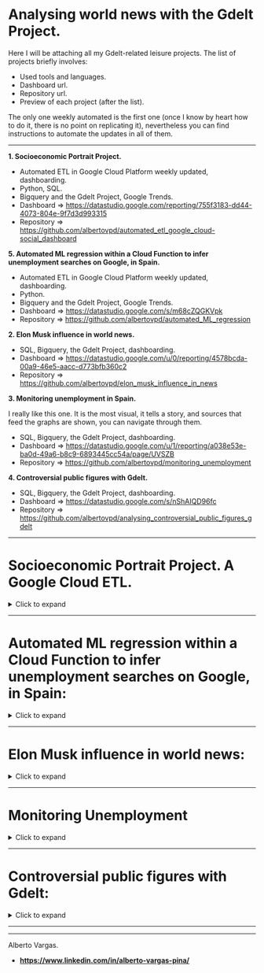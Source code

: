 # Analysing world news with the Gdelt Project. 

Here I will be attaching all my Gdelt-related leisure projects. The list of projects briefly involves:
- Used tools and languages.
- Dashboard url.
- Repository url.
- Preview of each project (after the list).

The only one weekly automated is the first one (once I know by heart how to do it, there is no point on replicating it), nevertheless you can find instructions to automate the updates in all of them.

----------------------------------------------

**1. Socioeconomic Portrait Project.** 

- Automated ETL in Google Cloud Platform weekly updated, dashboarding.
- Python, SQL.
- Bigquery and the Gdelt Project, Google Trends.
- Dashboard => https://datastudio.google.com/reporting/755f3183-dd44-4073-804e-9f7d3d993315
- Repository => https://github.com/albertovpd/automated_etl_google_cloud-social_dashboard

**5. Automated ML regression within a Cloud Function to infer unemployment searches on Google, in Spain.**

- Automated ETL in Google Cloud Platform weekly updated, dashboarding.
- Python.
- Bigquery and the Gdelt Project, Google Trends.
- Dashboard => https://datastudio.google.com/s/m68cZQGKVpk
- Repository => https://github.com/albertovpd/automated_ML_regression



**2. Elon Musk influence in world news.**

- SQL, Bigquery, the Gdelt Project, dashboarding.
- Dashboard => https://datastudio.google.com/u/0/reporting/4578bcda-00a9-46e5-aacc-d773bfb360c2
- Repository => https://github.com/albertovpd/elon_musk_influence_in_news


**3. Monitoring unemployment in Spain.**

I really like this one. It is the most visual, it tells a story, and sources that feed the graphs are shown, you can navigate through them.

- SQL, Bigquery, the Gdelt Project, dashboarding.
- Dashboard => https://datastudio.google.com/u/1/reporting/a038e53e-ba0d-49a6-b8c9-6893445cc54a/page/UVSZB
- Repository => https://github.com/albertovpd/monitoring_unemployment


**4. Controversial public figures with Gdelt.**

- SQL, Bigquery, the Gdelt Project, dashboarding.
- Dashboard => https://datastudio.google.com/s/nShAIQD96fc
- Repository => https://github.com/albertovpd/analysing_controversial_public_figures_gdelt






--------------------------

# Socioeconomic Portrait Project. A Google Cloud ETL.

<details>
  <summary>Click to expand</summary>

Is there a way of monitoring some aspects of the global crisis in Spain? I believe so, and this is the motivation to develop this automated **ETL** process in **Google Cloud** involving **Google Trends**, sentiment analysis and influence in news through **the Gdelt Project** and **Twitter**, from raw data acquisition to the final dashboard. Thanks to it, I have been fighting with credentials, permissions, storage locations, processing locations, 3rd party authentications, Cloud Functions, pipelines, trigger schedulers with different time format, Dataprep global updates, etc... And I learned a lot in the way, quaratine fun! :D

- Tools:
    - Cloud Function with Python script: Google Trends API
    - Weekly activated with Cloud Scheduler through Pub/Sub
    - Overwriting weekly a Cloud Storage file
    - Periodically appended to BigQuery with Dataprep
    - Modified with BigQuery and stored in different tables
    - Enriched with BigQuery through the Gdelt Project dataset
    - Visualized with Data Studio

- Dashboard => https://datastudio.google.com/reporting/755f3183-dd44-4073-804e-9f7d3d993315

- Repository => https://github.com/albertovpd/automated_etl_google_cloud-social_dashboard

It is worth mentioning the selector buttons are there just to have a clear picture of graphs. With them you can select the curves you want.
![alt](pics/socioeconomic_project.png)

</details>

---------------------------------


# Automated ML regression within a Cloud Function to infer unemployment searches on Google, in Spain:

<details>
  <summary>Click to expand</summary>

Taking advantage of this project ( https://github.com/albertovpd/automated_etl_google_cloud-social_dashboard ), i am using the gathered data to feed a ML model with which inferring unemployment searches on Google, in Spain.

+ Cloud Function A: Loads data from BigQuery tables to Cloud Storage, both in EEUU region. This tables contain requested and filtered info from the Gdelt Project, to analyse online news media in Spain (news section in the automated ETL link).

- Cloud Function B: 
  - Reads the data of Cloud Function A, and other data from a bucket in EU. This bucket contains requested info from Google Trends in Spain (Google searches section in the automated ETL link).
  - Merges datasets with different length and dates.
  - Processes them and creates a column and score for each keyword.
  - Normalises the final dataset.
  - Associate date with index, but dates are not in the game, so a time series problem was turned into a linear regression one. Check it out the full script explanation here.
  - Performs a Recursive Feature Elimination to select the best 20 features of 130 I have to play with.
  - Apply a linear regression to infer my keyword, in this case, unemployment. 
  - Loads the results in a Cloud Storage bucket.

+ Both Cloud Functions are triggered by Pub/Sub and Scheduler. Scripts can be found here.

+ Weekly loaded to BigQuery tables with Transfer. Some results appended to the existing tables and some overwritten. 

+ Plot the BigQuery tables.

Explanation available here => https://github.com/albertovpd/automated_ML_regression/blob/master/script_explained.ipynb

![alt](pics/pics/automated_ml_regression.gif)

</details>

-----------------------------------------

# Elon Musk influence in world news:

<details>
  <summary>Click to expand</summary>

What the world media say about Elon Musk or his companies? That is the sentiment associated to his related news? What were the most positive and negative articles ever written about him? Let's check it out.

It has been really interesting to discover that "cheap clickbait webpages" are the ones mentioning more often Mr. Musk, even more than his own webpages like "teslamotors" or similar. In the end, he is a controversial public figure with always a really personal point of view.

Also interesting is the fact that the webpages I was expecting to see appears from under the 22th position, like *Forbes*, *New York Times*.

- Dashboard => https://datastudio.google.com/u/0/reporting/4578bcda-00a9-46e5-aacc-d773bfb360c2

- Repository => https://github.com/albertovpd/elon_musk_influence_in_news

![alt](pics/elon_project.png)

</details>

-----------------------------


# Monitoring Unemployment

<details>
  <summary>Click to expand</summary>

Everyone is afraid right now of a Global crisis like in 2008. Can we check how often is mentioned in national press unemployment-related topics, and compare nowadays results with the 2008 ones?

The answer: Yes
If we also want to check the involved articles: Just from 2015.


- Dashboard => https://datastudio.google.com/u/1/reporting/a038e53e-ba0d-49a6-b8c9-6893445cc54a/page/UVSZB

- Repository => https://github.com/albertovpd/monitoring_unemployment

![alt](pics/unemployment.png)

</details>

------------

# Controversial public figures with Gdelt:

<details>
  <summary>Click to expand</summary>

I like reading "alternative" sources, like reddit, *hackernews* or *meneame*, and once in a while I read some news about delicate matters involving the King Emeritus of Spain. This articles always express a deep frustration about how this news are not being published in his country.

So, the questions I am trying to answer are the following: 

Are the spanish news not publishing the same than the rest of world about the King Emeritus of Spain?

Do we have a method to impartially contrast it?

- Dashboard => https://datastudio.google.com/s/nShAIQD96fc

- Repository => https://github.com/albertovpd/analysing_controversial_public_figures_gdelt

![alt](pics/controversial_project.png)

</details>

----------------------------------------
------------


Alberto Vargas. 
- **https://www.linkedin.com/in/alberto-vargas-pina/**